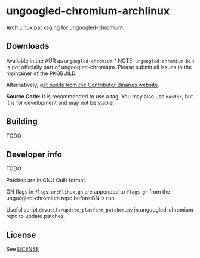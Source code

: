 # ungoogled-chromium-archlinux

Arch Linux packaging for [ungoogled-chromium](//github.com/Eloston/ungoogled-chromium).

## Downloads

Available in the AUR as `ungoogled-chromium`
	* NOTE: `ungoogled-chromium-bin` is *not* officially part of ungoogled-chromium. Please submit all issues to the maintainer of the PKGBUILD.

Alternatively, [get builds from the Contributor Binaries website](//ungoogled-software.github.io/ungoogled-chromium-binaries/).

**Source Code**: It is recommended to use a tag. You may also use `master`, but it is for development and may not be stable.

## Building

TODO

## Developer info

TODO

Patches are in GNU Quilt format.

GN flags in `flags.archlinux.gn` are appended to `flags.gn` from the ungoogled-chromium repo before GN is run.

Useful script `devutils/update_platform_patches.py` in ungoogled-chromium repo to update patches.

## License

See [LICENSE](LICENSE)
